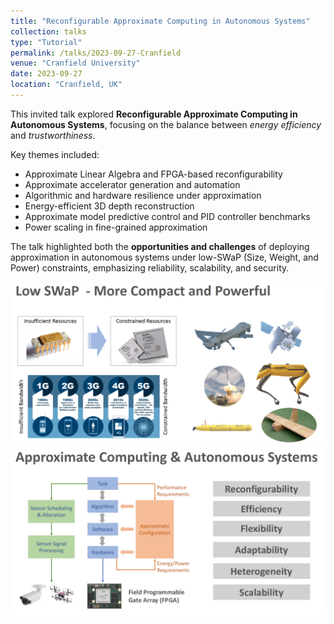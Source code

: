 ```yaml
---
title: "Reconfigurable Approximate Computing in Autonomous Systems"
collection: talks
type: "Tutorial"
permalink: /talks/2023-09-27-Cranfield
venue: "Cranfield University"
date: 2023-09-27
location: "Cranfield, UK"
---
```


This invited talk explored **Reconfigurable Approximate Computing in Autonomous Systems**, focusing on the balance between *energy efficiency* and *trustworthiness*. 

Key themes included:

- Approximate Linear Algebra and FPGA-based reconfigurability  
- Approximate accelerator generation and automation  
- Algorithmic and hardware resilience under approximation  
- Energy-efficient 3D depth reconstruction  
- Approximate model predictive control and PID controller benchmarks  
- Power scaling in fine-grained approximation

The talk highlighted both the **opportunities and challenges** of deploying approximation in autonomous systems under low-SWaP (Size, Weight, and Power) constraints, emphasizing reliability, scalability, and security.

![Alt text](/images/talkimg/Picture001.png "a title")
![Alt text](/images/talkimg/Picture002.png "a title")
